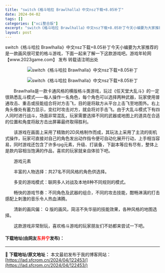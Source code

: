 ```yaml
---
title: "switch《格斗哈拉 Brawlhalla》中文nsz下载+8.05补丁"
date: 2024-04-02
tags: []
categories: ["xci整合版"]
excerpt: "switch《格斗哈拉 Brawlhalla》中文nsz下载+8.05补丁今天小编要为大家推荐的是一款画风很可爱的格斗游戏，下面一起来了解一下这款游戏吧。游戏年轮网 【www.2023game.com】 发布 转载请注明出处 　　Brawlhalla是一款卡通风格的横版格斗类游戏，玩过《任天堂大乱斗&hellip;"
layout: post
---
```


 <p>switch《格斗哈拉 Brawlhalla》中文nsz下载+8.05补丁今天小编要为大家推荐的是一款画风很可爱的格斗游戏，下面一起来了解一下这款游戏吧。游戏年轮网 【www.2023game.com】 发布 转载请注明出处</p> <p align="center"><img align="" border="0" src="https://lad.sfcrom.cn/wp-content/uploads/2024/04/20240402_660be11259dc7.webp" alt="switch《格斗哈拉 Brawlhalla》中文nsz下载+8.05补丁" /></p> <p align="center"><img align="" border="0" src="https://lad.sfcrom.cn/wp-content/uploads/2024/04/20240402_660be112b810a.webp" alt="switch《格斗哈拉 Brawlhalla》中文nsz下载+8.05补丁" /></p> <p>　　Brawlhalla是一款卡通风格的横版格斗类游戏，玩过《任天堂大乱斗》的一定很熟悉乱斗模式&mdash;&mdash;每人操作一名角色，每个角色可以选择两种武器，玩家使用普通攻击、重击或技能组合将对方击飞，目的是将敌方从平台上击飞至地图外。右上角头像处有蓄力显示，变红时攻击对方，就会将对手击飞。由于大乱斗模式下有四人同时进行战斗，场面非常混乱，玩家需要选择不同的武器或地图上的道具在合适的位置和角度将敌方击出屏幕最终取得胜利。</p> <p>　　该游戏在画面上采用了精致的2D风格制作而成，其玩法上采用了主流的街机式操作，玩家可直接对自己的角色发出动作指令便可自动化展开行动，上手相当容易，同时游戏还包含了许多rpg元素，升级、打装备，下副本等应有尽有，整体上是款内容相当饱满的作品，喜欢的玩家就亲自体验下吧。</p> <p>　　游戏元素</p> <p>　　丰富的人物选择：共27名不同风格的角色供选择。</p> <p>　　多变的游戏模式：联网多人对战及本地8种不同规则的模式。</p> <p>　　畅快的游戏节奏：不同角色及武器的组合，不同的攻击技能，酣畅淋漓的打击感配上刺激的音乐令人热血沸腾。</p> <p>　　清新的画风偏： Q 版的画风，简洁不失华丽的技能效果，各种风格的地图选择。</p> <p>　　这款游戏非常耐玩，喜欢格斗游戏的玩家朋友们不妨都来尝试一下吧。</p> <p><h4>下载地址(由网友<font color="red">东井宁</font>发布)：</h4></p> 

---
📖 **下载地址/原文地址：** 本文最初发布于我的博客网站：[https://lad.sfcrom.cn/2024/04/122453/](https://lad.sfcrom.cn/2024/04/122453/)
